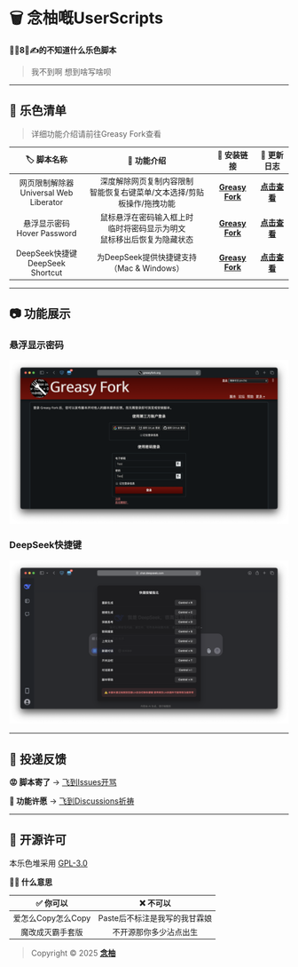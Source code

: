 # 🗑️ 念柚嘅UserScripts

**🦐🐔8⃣️✍️的不知道什么乐色脚本**

> 我不到啊 想到啥写啥呗

---

## 💩 乐色清单
> 详细功能介绍请前往Greasy Fork查看

| 🏷️ 脚本名称 | 🔧 功能介绍 | 🔗 安装链接 | 📄 更新日志 |
| :-: | :-: | :-: | :-: |
| 网页限制解除器 <Br> Universal Web Liberator | 深度解除网页复制内容限制 <Br> 智能恢复右键菜单/文本选择/剪贴板操作/拖拽功能 | [**Greasy Fork**](https://greasyfork.org/scripts/532010) | [**点击查看**](https://greasyfork.org/scripts/532010/versions?show_all_versions=1) |
| 悬浮显示密码 <Br> Hover Password | 鼠标悬浮在密码输入框上时 <Br> 临时将密码显示为明文 <Br> 鼠标移出后恢复为隐藏状态 | [**Greasy Fork**](https://greasyfork.org/scripts/532524) | [**点击查看**](https://greasyfork.org/scripts/532524/versions?show_all_versions=1) |
| DeepSeek快捷键 <Br> DeepSeek Shortcut | 为DeepSeek提供快捷键支持（Mac & Windows） | [**Greasy Fork**](https://greasyfork.org/scripts/532221) | [**点击查看**](https://greasyfork.org/scripts/532221/versions?show_all_versions=1) |

---

## 📷 功能展示

### 悬浮显示密码
![HoverPasswordFeature](https://raw.githubusercontent.com/MiPoNianYou/UserScripts/refs/heads/main/Images/HoverPasswordFeature.png "HoverPasswordFeature")

### DeepSeek快捷键
![DeepSeekShortcutFeature](https://raw.githubusercontent.com/MiPoNianYou/UserScripts/refs/heads/main/Images/DeepSeekShortcutFeature.png "DeepSeekShortcutFeature")

---

## 📮 投递反馈

**😡 脚本寄了** → [飞到Issues开骂](https://github.com/MiPoNianYou/UserScripts/issues)

**🌠 功能许愿** → [飞到Discussions祈祷](https://github.com/MiPoNianYou/UserScripts/discussions)

---

## 📜 开源许可

本乐色堆采用 [GPL-3.0](https://github.com/MiPoNianYou/UserScripts/blob/main/LICENSE)

**🙋🏻 什么意思**

| ✅ 你可以 | ❌ 不可以 |
| :-: | :-: |
| 爱怎么Copy怎么Copy | Paste后不标注是我写的我甘霖娘 |
| 魔改成灭霸手套版 | 不开源那你多少沾点出生 |

> Copyright © 2025 [**念柚**](https://github.com/MiPoNianYou)
